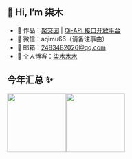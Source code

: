 
## 👋 Hi, I’m 柒木

- 🏡 作品：<a href="https://qimuu.icu" target="_blank">聚交园</a> | <a href="https://api.qimuu.icu/" target="_blank">Qi-API 接口开放平台</a>
- 💬 微信：aqimu66（请备注事由）
- 📩 邮箱：2483482026@qq.com
- 📝 个人博客：<a href="https://www.cnblogs.com/qimu666" target="_blank">柒木木木</a>

## 今年汇总 ✨

<img align="" height="137px" src="https://github-readme-stats.vercel.app/api?username=qimu666&hide_title=true&hide_border=true&show_icons=true&include_all_commits=true&line_height=21&bg_color=0,EC6C6C,FFD479,FFFC79,73FA79&theme=graywhite&locale=cn&range=all_time" /><img align="" height="137px" src="https://github-readme-stats.vercel.app/api/top-langs/?username=qimu666&hide_title=true&hide_border=true&layout=compact&bg_color=0,73FA79,73FDFF,D783FF&theme=graywhite&locale=cn&range=all_time" />

